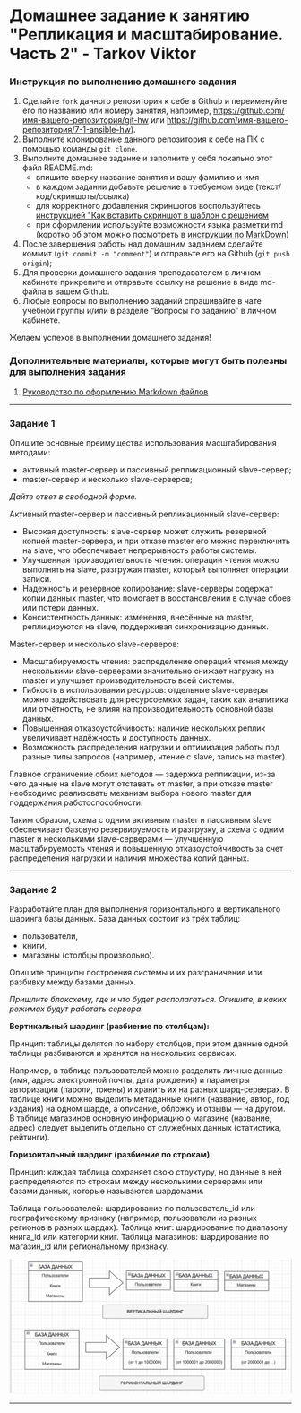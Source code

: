# Домашнее задание к занятию "Репликация и масштабирование. Часть 2" - Tarkov Viktor


### Инструкция по выполнению домашнего задания

   1. Сделайте `fork` данного репозитория к себе в Github и переименуйте его по названию или номеру занятия, например, https://github.com/имя-вашего-репозитория/git-hw или  https://github.com/имя-вашего-репозитория/7-1-ansible-hw).
   2. Выполните клонирование данного репозитория к себе на ПК с помощью команды `git clone`.
   3. Выполните домашнее задание и заполните у себя локально этот файл README.md:
      - впишите вверху название занятия и вашу фамилию и имя
      - в каждом задании добавьте решение в требуемом виде (текст/код/скриншоты/ссылка)
      - для корректного добавления скриншотов воспользуйтесь [инструкцией "Как вставить скриншот в шаблон с решением](https://github.com/netology-code/sys-pattern-homework/blob/main/screen-instruction.md)
      - при оформлении используйте возможности языка разметки md (коротко об этом можно посмотреть в [инструкции  по MarkDown](https://github.com/netology-code/sys-pattern-homework/blob/main/md-instruction.md))
   4. После завершения работы над домашним заданием сделайте коммит (`git commit -m "comment"`) и отправьте его на Github (`git push origin`);
   5. Для проверки домашнего задания преподавателем в личном кабинете прикрепите и отправьте ссылку на решение в виде md-файла в вашем Github.
   6. Любые вопросы по выполнению заданий спрашивайте в чате учебной группы и/или в разделе “Вопросы по заданию” в личном кабинете.
   
Желаем успехов в выполнении домашнего задания!
   
### Дополнительные материалы, которые могут быть полезны для выполнения задания

1. [Руководство по оформлению Markdown файлов](https://gist.github.com/Jekins/2bf2d0638163f1294637#Code)

---

### Задание 1

Опишите основные преимущества использования масштабирования методами:

   - активный master-сервер и пассивный репликационный slave-сервер;
   - master-сервер и несколько slave-серверов;

*Дайте ответ в свободной форме.*

Активный master-сервер и пассивный репликационный slave-сервер:

   - Высокая доступность: slave-сервер может служить резервной копией master-сервера, и при отказе master его можно переключить на slave, что обеспечивает непрерывность работы системы.
   - Улучшенная производительность чтения: операции чтения можно выполнять на slave, разгружая master, который выполняет операции записи.
   - Надежность и резервное копирование: slave-серверы содержат копии данных master, что помогает в восстановлении в случае сбоев или потери данных.
   - Консистентность данных: изменения, внесённые на master, реплицируются на slave, поддерживая синхронизацию данных.

Master-сервер и несколько slave-серверов:

   - Масштабируемость чтения: распределение операций чтения между несколькими slave-серверами значительно снижает нагрузку на master и улучшает производительность всей системы.
   - Гибкость в использовании ресурсов: отдельные slave-серверы можно задействовать для ресурсоемких задач, таких как аналитика или отчётность, не влияя на производительность основной базы данных.
   - Повышенная отказоустойчивость: наличие нескольких реплик увеличивает надёжность и доступность данных.
   - Возможность распределения нагрузки и оптимизация работы под разные типы запросов (например, чтение с slave, запись на master).

Главное ограничение обоих методов — задержка репликации, из-за чего данные на slave могут отставать от master, а при отказе master необходимо реализовать механизм выбора нового master для поддержания работоспособности.

Таким образом, схема с одним активным master и пассивным slave обеспечивает базовую резервируемость и разгрузку, а схема с одним master и несколькими slave-серверами — улучшенную масштабируемость чтения и повышенную отказоустойчивость за счет распределения нагрузки и наличия множества копий данных.

---

### Задание 2

Разработайте план для выполнения горизонтального и вертикального шаринга базы данных. База данных состоит из трёх таблиц:

   - пользователи,
   - книги,
   - магазины (столбцы произвольно).

Опишите принципы построения системы и их разграничение или разбивку между базами данных.

*Пришлите блоксхему, где и что будет располагаться. Опишите, в каких режимах будут работать сервера.*

**Вертикальный шардинг (разбиение по столбцам):**

Принцип: таблицы делятся по набору столбцов, при этом данные одной таблицы разбиваются и хранятся на нескольких сервисах.

Например, в таблице пользователей можно разделить личные данные (имя, адрес электронной почты, дата рождения) и параметры авторизации (пароли, токены) и хранить их на разных шард-серверах.
В таблице книги можно выделить метаданные книги (название, автор, год издания) на одном шарде, а описание, обложку и отзывы — на другом.
В таблице магазинов основную информацию о магазине (название, адрес) следует выделить отдельно от служебных данных (статистика, рейтинги).

**Горизонтальный шардинг (разбиение по строкам):**

Принцип: каждая таблица сохраняет свою структуру, но данные в ней распределяются по строкам между несколькими серверами или базами данных, которые называются шардомами.

Таблица пользователей: шардирование по пользователь_id или географическому признаку (например, пользователи из разных регионов в разных шардах).
Таблица книг: шардирование по диапазону книга_id или категории книг.
Таблица магазинов: шардирование по магазин_id или региональному признаку.

![1](img/200.png)


---


